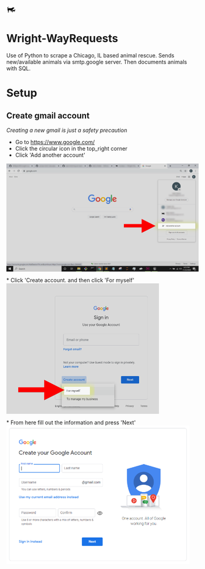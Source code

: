 # <p><img src="./img/WrightWayLogo.png" width="24"></p>
# Wright-WayRequests
Use of Python to scrape a Chicago, IL based animal rescue. Sends new/available animals via smtp.google server. Then documents animals with SQL.
# Setup
## Create gmail account
_Creating a new gmail is just a safety precaution_
* Go to https://www.google.com/
* Click the circular icon in the top_right corner
* Click 'Add another account'
<p><img src="./img/GoogleStep1.png" align="center" width="800"></p>
* Click 'Create account. and then click 'For myself'
<img src="./img/GoogleStep3.png" align="center" width="400"></p>
* From here fill out the information and press 'Next'
<img src="./img/GoogleStep4.png" align="center" width="480"></p>
